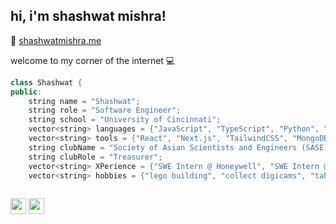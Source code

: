 <h2> hi, i'm shashwat mishra!</h2>


 :love_letter: [shashwatmishra.me](http://shashwatmishra.me/)

welcome to my corner of the internet :computer:

```c++
class Shashwat {
public:
    string name = "Shashwat";
    string role = "Software Engineer";
    string school = "University of Cincinnati";
    vector<string> languages = {"JavaScript", "TypeScript", "Python", "C++", "HTML", "CSS"};
    vector<string> tools = {"React", "Next.js", "TailwindCSS", "MongoDB", "Node.js", "Express.js"};
    string clubName = "Society of Asian Scientists and Engineers (SASE)";
    string clubRole = "Treasurer";
    vector<string> XPerience = {"SWE Intern @ Honeywell", "SWE Intern @ Possip"}
    vector<string> hobbies = {"lego building", "collect digicams", "table tennis", "video games"}
    
```


<p><a href="https://twitter.com/sasquatchpog" target = "_blank"><img src="https://img.shields.io/badge/twitter-%231DA1F2.svg?&style=for-the-badge&logo=twitter&logoColor=white" height=25></a> <a href="https://www.linkedin.com/in/shashwatmishras8/" target = "_blank"><img src="https://img.shields.io/badge/linkedin-%230077B5.svg?&style=for-the-badge&logo=linkedin&logoColor=white" height=25></a></p>

<!--
**Shashwatpog/Shashwatpog** is a ✨ _special_ ✨ repository because its `README.md` (this file) appears on your GitHub profile.

Here are some ideas to get you started:

- 🔭 I’m currently working on ...
- 🌱 I’m currently learning ...
- 👯 I’m looking to collaborate on ...
- 🤔 I’m looking for help with ...
- 💬 Ask me about ...
- 📫 How to reach me: ...
- 😄 Pronouns: ...
- ⚡ Fun fact: ...
-->
